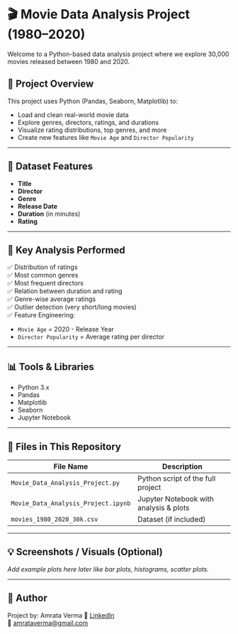 
# 🎬 Movie Data Analysis Project (1980–2020)

Welcome to a Python-based data analysis project where we explore 30,000 movies released between 1980 and 2020.

## 📌 Project Overview

This project uses Python (Pandas, Seaborn, Matplotlib) to:
- Load and clean real-world movie data
- Explore genres, directors, ratings, and durations
- Visualize rating distributions, top genres, and more
- Create new features like `Movie Age` and `Director Popularity`

---

## 📂 Dataset Features

- **Title**
- **Director**
- **Genre**
- **Release Date**
- **Duration** (in minutes)
- **Rating**

---

## 🚀 Key Analysis Performed

✅ Distribution of ratings  
✅ Most common genres  
✅ Most frequent directors  
✅ Relation between duration and rating  
✅ Genre-wise average ratings  
✅ Outlier detection (very short/long movies)  
✅ Feature Engineering:
- `Movie Age` = 2020 - Release Year
- `Director Popularity` = Average rating per director

---

## 📊 Tools & Libraries

- Python 3.x  
- Pandas  
- Matplotlib  
- Seaborn  
- Jupyter Notebook

---

## 📁 Files in This Repository

| File Name                          | Description                             |
|-----------------------------------|-----------------------------------------|
| `Movie_Data_Analysis_Project.py`  | Python script of the full project       |
| `Movie_Data_Analysis_Project.ipynb` | Jupyter Notebook with analysis & plots |
| `movies_1980_2020_30k.csv`        | Dataset (if included)                   |

---

## 💡 Screenshots / Visuals (Optional)

_Add example plots here later like bar plots, histograms, scatter plots._

---

## 🙌 Author

Project by: Amrata Verma
🔗 [LinkedIn](www.linkedin.com/in/amrata-verma-5088ab325)  
📧 amrataverma@gmail.com



